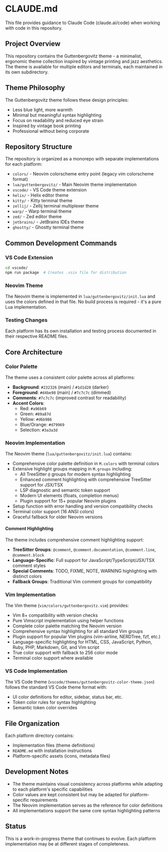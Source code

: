 # CLAUDE.md

This file provides guidance to Claude Code (claude.ai/code) when working with code in this repository.

## Project Overview

This repository contains the Guttenbergovitz theme - a minimalist, ergonomic theme collection inspired by vintage printing and jazz aesthetics. The theme is available for multiple editors and terminals, each maintained in its own subdirectory.

## Theme Philosophy

The Guttenbergovitz theme follows these design principles:
- Less blue light, more warmth
- Minimal but meaningful syntax highlighting  
- Focus on readability and reduced eye strain
- Inspired by vintage book printing
- Professional without being corporate

## Repository Structure

The repository is organized as a monorepo with separate implementations for each platform:

- `colors/` - Neovim colorscheme entry point (legacy vim colorscheme format)
- `lua/guttenbergovitz/` - Main Neovim theme implementation
- `vscode/` - VS Code theme extension
- `helix/` - Helix editor theme
- `kitty/` - Kitty terminal theme
- `zellij/` - Zellij terminal multiplexer theme
- `warp/` - Warp terminal theme
- `zed/` - Zed editor theme
- `jetbrains/` - JetBrains IDEs theme
- `ghostty/` - Ghostty terminal theme

## Common Development Commands

### VS Code Extension
```bash
cd vscode/
npm run package  # Creates .vsix file for distribution
```

### Neovim Theme
The Neovim theme is implemented in `lua/guttenbergovitz/init.lua` and uses the colors defined in that file. No build process is required - it's a pure Lua implementation.

### Testing Changes
Each platform has its own installation and testing process documented in their respective README files.

## Core Architecture

### Color Palette
The theme uses a consistent color palette across all platforms:
- **Background**: `#232326` (main) / `#1d1d20` (darker)
- **Foreground**: `#d4be98` (main) / `#7c7c7c` (dimmed)
- **Comments**: `#7c7c7c` (improved contrast for readability)
- **Accent Colors**: 
  - Red: `#a96b69`
  - Green: `#89a87d`
  - Yellow: `#d6b986`
  - Blue/Orange: `#d79969`
  - Selection: `#3a3a3d`

### Neovim Implementation
The Neovim theme (`lua/guttenbergovitz/init.lua`) contains:
- Comprehensive color palette definition in `M.colors` with terminal colors
- Extensive highlight groups mapping in `M.groups` including:
  - All TreeSitter `@` groups for modern syntax highlighting
  - Enhanced comment highlighting with comprehensive TreeSitter support for JSX/TSX
  - LSP diagnostic and semantic token support
  - Modern UI elements (floats, completion menus)
  - Plugin support for 15+ popular Neovim plugins
- Setup function with error handling and version compatibility checks
- Terminal color support (16 ANSI colors)
- Graceful fallback for older Neovim versions

#### Comment Highlighting
The theme includes comprehensive comment highlighting support:
- **TreeSitter Groups**: `@comment`, `@comment.documentation`, `@comment.line`, `@comment.block`
- **Language-Specific**: Full support for JavaScript/TypeScript/JSX/TSX comment styles
- **Special Comments**: TODO, FIXME, NOTE, WARNING highlighting with distinct colors
- **Fallback Groups**: Traditional Vim comment groups for compatibility

### Vim Implementation  
The Vim theme (`vim/colors/guttenbergovitz.vim`) provides:
- Vim 8+ compatibility with version checks
- Pure Vimscript implementation using helper functions
- Complete color palette matching the Neovim version
- Comprehensive syntax highlighting for all standard Vim groups
- Plugin support for popular Vim plugins (vim-airline, NERDTree, fzf, etc.)
- Language-specific highlighting for HTML, CSS, JavaScript, Python, Ruby, PHP, Markdown, Git, and Vim script
- True color support with fallback to 256 color mode
- Terminal color support where available

### VS Code Implementation
The VS Code theme (`vscode/themes/guttenbergovitz-color-theme.json`) follows the standard VS Code theme format with:
- UI color definitions for editor, sidebar, status bar, etc.
- Token color rules for syntax highlighting
- Semantic token color overrides

## File Organization

Each platform directory contains:
- Implementation files (theme definitions)
- `README.md` with installation instructions
- Platform-specific assets (icons, metadata files)

## Development Notes

- The theme maintains visual consistency across platforms while adapting to each platform's specific capabilities
- Color values are kept consistent but may be adapted for platform-specific requirements
- The Neovim implementation serves as the reference for color definitions
- All implementations support the same core syntax highlighting patterns

## Status

This is a work-in-progress theme that continues to evolve. Each platform implementation may be at different stages of completeness.